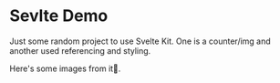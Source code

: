 # Sevlte Demo 


Just some random project to use Svelte Kit.
One is a counter/img and another used referencing and styling.

Here's some images from it🤞.

